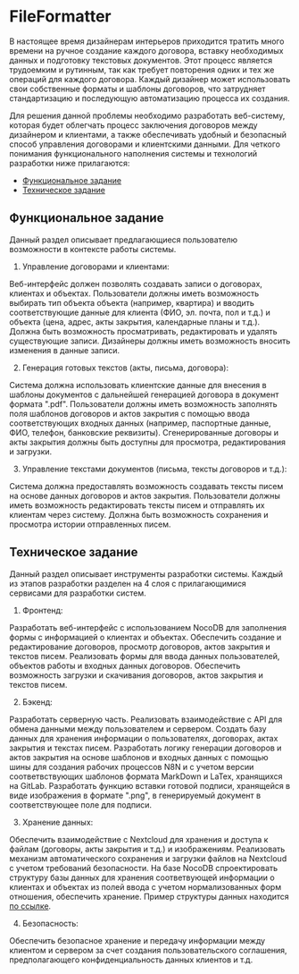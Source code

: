 # FileFormatter

В настоящее время дизайнерам интерьеров приходится тратить много времени на ручное создание каждого договора, вставку необходимых данных и подготовку текстовых документов. Этот процесс является трудоемким и рутинным, так как требует повторения одних и тех же операций для каждого договора. Каждый дизайнер может использовать свои собственные форматы и шаблоны договоров, что затрудняет стандартизацию и последующую автоматизацию процесса их создания.

Для решения данной проблемы необходимо разработать веб-систему, которая будет облегчать процесс заключения договоров между дизайнером и клиентами, а также обеспечивать удобный и безопасный способ управления договорами и клиентскими данными. Для четкого понимания функционального наполнения системы и технологий разработки ниже прилагаются: 

* [Функциональное задание](#функциональное-задание)
* [Техническое задание](#техническое-задание)

## Функциональное задание

Данный раздел описывает предлагающиеся пользователю возможности в контексте работы системы.

1. Управление договорами и клиентами:

Веб-интерфейс должен позволять создавать записи о договорах, клиентах и объектах.
Пользователи должны иметь возможность выбирать тип объекта объекта (например, квартира) и вводить соответствующие данные для клиента (ФИО, эл. почта, пол и т.д.) и объекта (цена, адрес, акты закрытия, календарные планы и т.д.).
Должна быть возможность просматривать, редактировать и удалять существующие записи.
Дизайнеры должны иметь возможность вносить изменения в данные записи.

2. Генерация готовых текстов (акты, письма, договора):

Система должна использовать клиентские данные для внесения в шаблоны документов с дальнейшей генерацией договора в документ формата ".pdf".
Пользователи должны иметь возможность заполнять поля шаблонов договоров и актов закрытия с помощью ввода соответствующих входных данных (например, паспортные данные, ФИО, телефон, банковские реквизиты).
Сгенерированные договоры и акты закрытия должны быть доступны для просмотра, редактирования и загрузки.

3. Управление текстами документов (письма, тексты договоров и т.д.):

Система должна предоставлять возможность создавать тексты писем на основе данных договоров и актов закрытия.
Пользователи должны иметь возможность редактировать тексты писем и отправлять их клиентам через систему.
Должна быть возможность сохранения и просмотра истории отправленных писем.


## Техническое задание

Данный раздел описывает инструменты разработки системы. Каждый из этапов разработки разделен на 4 слоя с прилагающимися сервисами для разработки систем.

1. Фронтенд:

Разработать веб-интерфейс с использованием NocoDB для заполнения формы с информацией о клиентах и объектах.
Обеспечить создание и редактирование договоров, просмотр договоров, актов закрытия и текстов писем.
Реализовать формы для ввода данных пользователей, объектов работы и входных данных договоров.
Обеспечить возможность загрузки и скачивания договоров, актов закрытия и текстов писем.

2. Бэкенд: 

Разработать серверную часть.
Реализовать взаимодействие с API для обмена данными между пользователем и сервером.
Создать базу данных для хранения информации о пользователях, договорах, актах закрытия и текстах писем.
Разработать логику генерации договоров и актов закрытия на основе шаблонов и входных данных с помощью шины для создания рабочих процессов N8N и с учетом версии соответвствующих шаблонов формата MarkDown и LaTex, хранящихся на GitLab.
Разработать функцию вставки готовой подписи, хранящейся в виде изображения в формате ".png", в генерируемый документ в соответствующее поле для подписи.

3. Хранение данных:

Обеспечить взаимодействие с Nextcloud для хранения и доступа к файлам (договоры, акты закрытия и т.д.) и изображениям.
Реализовать механизм автоматического сохранения и загрузки файлов на Nextcloud с учетом требований безопасности.
На базе NocoDB спроектировать структуру базы данных для хранения соответвующей информации о клиентах и объектах из полей ввода с учетом нормализованных форм отношения, обеспечить хранение. Пример структуры данных находится [по ссылке](https://docs.google.com/spreadsheets/d/1FhZs1RxUTdo9KgK4eRTbrZJkKmiv1ncx-Pp_n-4FeJc/edit?usp=sharing).

4. Безопасность:

Обеспечить безопасное хранение и передачу информации между клиентом и сервером за счет создания пользовательского соглашения, предполагающего конфиденциальность данных клиентов и т.д.
